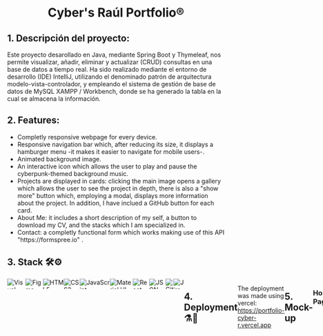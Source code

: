 <h1 align="center">Cyber's Raúl Portfolio®</h1>

<h2>1. Descripción del proyecto:</h2>

Este proyecto desarollado en Java, mediante Spring Boot y Thymeleaf, nos permite visualizar, añadir, eliminar y actualizar (CRUD) consultas en una base de datos a 
tiempo real. Ha sido realizado mediante el entorno de desarrollo (IDE) IntelliJ, utilizando el denominado patrón de arquitectura modelo-vista-controlador, y empleando el sistema de gestión de base de datos de MySQL XAMPP / Workbench, donde se ha generado la tabla en la cual se almacena la información. 

<h2>2. Features:</h2>

<ul>
<li>Completly responsive webpage for every device.</li>
<li>Responsive navigation bar which, after reducing its size, it displays a hamburger menu -it makes it easier to navigate for mobile users-.</li>
<li>Animated background image.</li>
<li>An interactive icon which allows the user to play and pause the cyberpunk-themed background music.</li>
<li>Projects are displayed in cards: clicking the main image opens a gallery which allows the user to see the project in depth, there is also a "show more" button which, employing a modal, displays more information about the project. In addition, I have inclued a GitHub button for each card.</li>
<li>About Me: it includes a short description of my self, a button to download my CV, and the stacks which I am specialized in.</li>
<li>Contact: a completly functional form which works making use of this API "https://formspree.io" .</li>
</ul>

<h2>3. Stack 🛠️⚙️</h2>

<div width="400" height="400" style="display:flex" style="margin-left:50" >
<img style="display: flex-wrap" align="center"  height="24" width="auto" alt="Visual Studio Code" src="https://img.shields.io/badge/Visual_Studio-5C2D91?style=for-the-badge&logo=visual%20studio&logoColor=white"/>
<img style="display: flex-wrap" align="center"  height="24" width="auto" alt="Figma" src="https://img.shields.io/badge/Figma-F24E1E?style=for-the-badge&logo=figma&logoColor=white"/>
<img style="display: flex-wrap" align="center"  height="24" width="auto" alt="HTML5" src="https://img.shields.io/badge/HTML5-E34F26?style=for-the-badge&logo=html5&logoColor=white"/>
<img style="display: flex-wrap" align="center"  height="24" width="auto" alt="CSS3" src="https://img.shields.io/badge/CSS3-1572B6?style=for-the-badge&logo=css3&logoColor=white"/>
<img style="display: flex-wrap" align="center"  height="24" width="auto" alt="JavaScript" src="https://img.shields.io/badge/JavaScript-323330?style=for-the-badge&logo=javascript&logoColor=F7DF1E"/>
<img style="display: flex-wrap" align="center"  height="24" width="auto" alt="Material UI" src="https://img.shields.io/badge/Material%20UI-007FFF?style=for-the-badge&logo=mui&logoColor=white"/>
<img style="display: flex-wrap" align="center"  height="24" width="auto" alt="React" src="https://img.shields.io/badge/React-20232A?style=for-the-badge&logo=react&logoColor=61DAFB"/>
<img style="display: flex-wrap" align="center"  height="24" width="auto" alt="JSON" src="https://img.shields.io/badge/json-5E5C5C?style=for-the-badge&logo=json&logoColor=white"/>
<img style="display: flex-wrap" align="center"  height="24" width="auto" alt="Git" src="https://img.shields.io/badge/GIT-E44C30?style=for-the-badge&logo=git&logoColor=white"/>  
<img style="display: flex-wrap" align="center"  height="24" width="auto" alt="Jira" src="https://img.shields.io/badge/jira-%230A0FFF.svg?style=for-the-badge&logo=jira&logoColor=white"/>

<h2>4. Deployment ⚗️🧪</h2>

The deployment was made using vercel: https://portfolio-cyber-r.vercel.app

<h2>5. Mock-up</h2>

<h3>Home Page</h3>
<img  style="display: flex-wrap" align="center" width="895" alt="mock-up-HomePage" src="public/Pictures/Portfolio-HomePage.jpg" style="display: block; margin: 0 auto;">

<h3>About Me</h3>
<img width="895" alt="mock-up-AboutMe" src="public/Pictures/Portfolio-AboutMe.jpg" style="display: block; margin: 0 auto;">

<h3>Contact</h3>
<img width="895" alt="mock-up-Contact" src="public/Pictures/Portfolio-Contact.jpg" style="display: block; margin: 0 auto;">

 
<h2>6. Final Product</h2>

<h3>Home Page</h3>
<img width="895" alt="homepage" src="https://i.gyazo.com/c9e8d266e017af92f288388cfe5e8af4.jpg">

<h3>About Me</h3>
<img width="895" alt="aboutme" src="https://i.gyazo.com/45685b75747261141156dd4c51ac5777.jpg">

<h3>Contact</h3>
<img width="895" alt="contact" src="https://i.gyazo.com/32f17f1fb6b9651da91641ed79f8dfb3.jpg">

<h3>Mobile version</h3>
<img width="400" alt="mobile-HomePage" src="public/Pictures/Mobile-HomePage.png";>
<img width="400" alt="mobile-AboutMe" src="public/Pictures/Mobile-AboutMe.png";>
<img width="400" alt="mobile-Contact" src="public/Pictures/Mobile-Contact.png";>

<h3>Tablet version</h3>
<img width="800" alt="mobile" src="public/Pictures/Tablet-HomePage.png";>
<img width="800" alt="mobile" src="public/Pictures/Tablet-AboutMe.png";>
<img width="800" alt="mobile" src="public/Pictures/Tablet-Contact.png";>


